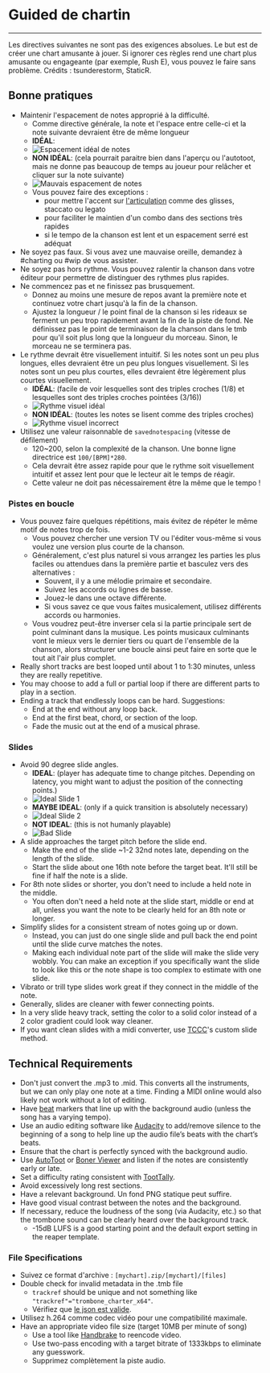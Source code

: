 # Guided de chartin
---
Les directives suivantes ne sont pas des exigences absolues. Le but est de créer une chart amusante à jouer. Si ignorer ces règles rend une chart plus amusante ou engageante (par exemple, Rush E), vous pouvez le faire sans problème. Crédits : tsunderestorm, StaticR.

## Bonne pratiques

- Maintenir l'espacement de notes approprié à la difficulté.
  - Comme directive générale, la note et l'espace entre celle-ci et la note suivante devraient être de même longueur
  - **IDÉAL**:
  - ![Espacement idéal de notes](../docs/files/charting/ideal-note-spacing.png)
  - **NON IDÉAL**: (cela pourrait paraitre bien dans l'aperçu ou l'autotoot, mais ne donne pas beaucoup de temps au joueur pour relâcher et cliquer sur la note suivante)
  - ![Mauvais espacement de notes](../docs/files/charting/bad-note-spacing.png)
  - Vous pouvez faire des exceptions :
    - pour mettre l'accent sur [l'articulation](https://people.carleton.edu/~jellinge/m101s12/Pages/04/04Articulation.html) comme des glisses, staccato ou legato
    - pour faciliter le maintien d'un combo dans des sections très rapides
    - si le tempo de la chanson est lent et un espacement serré est adéquat
- Ne soyez pas faux. Si vous avez une mauvaise oreille, demandez à #charting ou #wip de vous assister.
- Ne soyez pas hors rythme. Vous pouvez ralentir la chanson dans votre éditeur pour permettre de distinguer des rythmes plus rapides.
- Ne commencez pas et ne finissez pas brusquement.
  - Donnez au moins une mesure de repos avant la première note et continuez votre chart jusqu'à la fin de la chanson.
  - Ajustez la longueur / le point final de la chanson si les rideaux se ferment un peu trop rapidement avant la fin de la piste de fond. Ne définissez pas le point de terminaison de la chanson dans le tmb pour qu'il soit plus long que la longueur du morceau. Sinon, le morceau ne se terminera pas.
- Le rythme devrait être visuellement intuitif. Si les notes sont un peu plus longues, elles devraient être un peu plus longues visuellement. Si les notes sont un peu plus courtes, elles devraient être légèrement plus courtes visuellement.
  - **IDÉAL**: (facile de voir lesquelles sont des triples croches (1/8) et lesquelles sont des triples croches pointées (3/16))
  - ![Rythme visuel idéal](../docs/files/charting/ideal-visual-rhythm.png)
  - **NON IDÉAL**: (toutes les notes se lisent comme des triples croches)
  - ![Rythme visuel incorrect](../docs/files/charting/bad-visual-rhythm.png)
- Utilisez une valeur raisonnable de `savednotespacing` (vitesse de défilement)
  - 120~200, selon la complexité de la chanson. Une bonne ligne directrice est `100/[BPM]*280`.
  - Cela devrait être assez rapide pour que le rythme soit visuellement intuitif et assez lent pour que le lecteur ait le temps de réagir.
  - Cette valeur ne doit pas nécessairement être la même que le tempo !

### Pistes en boucle
- Vous pouvez faire quelques répétitions, mais évitez de répéter le même motif de notes trop de fois.
  - Vous pouvez chercher une version TV ou l'éditer vous-même si vous voulez une version plus courte de la chanson.
  - Généralement, c'est plus naturel si vous arrangez les parties les plus faciles ou attendues dans la première partie et basculez vers des alternatives :
    - Souvent, il y a une mélodie primaire et secondaire.
    - Suivez les accords ou lignes de basse.
    - Jouez-le dans une octave différente.
    - Si vous savez ce que vous faites musicalement, utilisez différents accords ou harmonies.
  - Vous voudrez peut-être inverser cela si la partie principale sert de point culminant dans la musique. Les points musicaux culminants vont le mieux vers le dernier tiers ou quart de l'ensemble de la chanson, alors structurer une boucle ainsi peut faire en sorte que le tout ait l'air plus complet.
- Really short tracks are best looped until about 1 to 1:30 minutes, unless they are really repetitive.
- You may choose to add a full or partial loop if there are different parts to play in a section.
- Ending a track that endlessly loops can be hard. Suggestions:
  - End at the end without any loop back.
  - End at the first beat, chord, or section of the loop.
  - Fade the music out at the end of a musical phrase.

### Slides
- Avoid 90 degree slide angles.
  - **IDEAL**: (player has adequate time to change pitches. Depending on latency, you might want to adjust the position of the connecting points.)
  - ![Ideal Slide 1](../docs/files/charting/ideal-slide1.png)
  - **MAYBE IDEAL**: (only if a quick transition is absolutely necessary)
  - ![Ideal Slide 2](../docs/files/charting/ideal-slide2.png)
  - **NOT IDEAL**: (this is not humanly playable)
  - ![Bad Slide](../docs/files/charting/bad-slide.png)
- A slide approaches the target pitch before the slide end.
  - Make the end of the slide ~1-2 32nd notes late, depending on the length of the slide.
  - Start the slide about one 16th note before the target beat. It'll still be fine if half the note is a slide.
- For 8th note slides or shorter, you don't need to include a held note in the middle.
  - You often don't need a held note at the slide start, middle or end at all, unless you want the note to be clearly held for an 8th note or longer.
- Simplify slides for a consistent stream of notes going up or down.
  - Instead, you can just do one single slide and pull back the end point until the slide curve matches the notes.
  - Making each individual note part of the slide will make the slide very wobbly. You can make an exception if you specifically want the slide to look like this or the note shape is too complex to estimate with one slide.
- Vibrato or trill type slides work great if they connect in the middle of the note.
- Generally, slides are cleaner with fewer connecting points.
- In a very slide heavy track, setting the color to a solid color instead of a 2 color gradient could look way cleaner.
- If you want clean slides with a midi converter, use [TCCC](https://rshieldsprojects.github.io/projects/tccc/)'s custom slide method.

## Technical Requirements
- Don't just convert the .mp3 to .mid. This converts all the instruments, but we can only play one note at a time. Finding a MIDI online would also likely not work without a lot of editing.
- Have [beat](https://en.wikipedia.org/wiki/Beat_(music)#On-beat_and_off-beat) markers that line up with the background audio (unless the song has a varying tempo).
- Use an audio editing software like [Audacity](https://www.audacityteam.org/) to add/remove silence to the beginning of a song to help line up the audio file’s beats with the chart’s beats.
- Ensure that the chart is perfectly synced with the background audio.
- Use [AutoToot](https://github.com/TomDotBat/AutoToot) or [Boner Viewer](https://paturages.github.io/boner-viewer/) and listen if the notes are consistently early or late.
- Set a difficulty rating consistent with [TootTally](https://toottally.com/upload/).
- Avoid excessively long rest sections.
- Have a relevant background. Un fond PNG statique peut suffire.
- Have good visual contrast between the notes and the background.
- If necessary, reduce the loudness of the song (via Audacity, etc.) so that the trombone sound can be clearly heard over the background track.
  - -15dB LUFS is a good starting point and the default export setting in the reaper template.

### File Specifications
- Suivez ce format d'archive : `[mychart].zip/[mychart]/[files]`
- Double check for invalid metadata in the .tmb file
  - `trackref` should be unique and not something like `"trackref"="trombone_charter_x64"`.
  - Vérifiez que [le json est valide](https://jsonformatter.curiousconcept.com/#).
- Utilisez h.264 comme codec vidéo pour une compatibilité maximale.
- Have an appropriate video file size (target 10MB per minute of song)
  - Use a tool like [Handbrake](https://handbrake.fr/) to reencode video.
  - Use two-pass encoding with a target bitrate of 1333kbps to eliminate any guesswork.
  - Supprimez complètement la piste audio.
